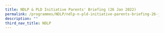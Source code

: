 ```yaml
---
title: NDLP & PLD Initiative Parents' Briefing (26 Jan 2022)
permalink: /programmes/NDLP/ndlp-n-pld-initiative-parents-briefing-26-jan-2022
description: ""
third_nav_title: NDLP
---
```


